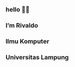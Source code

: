 ### hello 👋🔭  
### I’m Rivaldo
### Ilmu Komputer
### Universitas Lampung

<!--
**Rivaldo2117051054/Rivaldo2117051054** is a ✨ _special_ ✨ repository because its `README.md` (this file) appears on your GitHub profile.

Here are some ideas to get you started:
- I am a student of Lampung University 2021
- 🔭 I’m currently working on ...
- 🌱 I’m currently learning ...
- 👯 I’m looking to collaborate on ...
- 🤔 I’m looking for help with ...
- 💬 Ask me about ...
- 📫 How to reach me: ...
- 😄 Pronouns: ...
- ⚡ Fun fact: ...
-->
